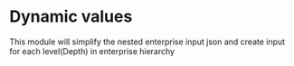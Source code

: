 # Dynamic values

This module will simplify the nested enterprise input json and create input for each level(Depth) in enterprise hierarchy
